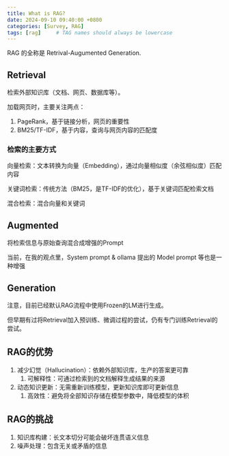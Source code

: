 ```yaml
---
title: What is RAG?
date: 2024-09-10 09:40:00 +0800
categories: [Survey, RAG]
tags: [rag]     # TAG names should always be lowercase
---
```

RAG 的全称是 Retrival-Augumented Generation.

## Retrieval

检索外部知识库（文档、网页、数据库等）。

加载网页时，主要关注两点：

1. PageRank，基于链接分析，网页的重要性
2. BM25/TF-IDF，基于内容，查询与网页内容的匹配度

### 检索的主要方式

向量检索：文本转换为向量（Embedding），通过向量相似度（余弦相似度）匹配内容

关键词检索：传统方法（BM25，是TF-IDF的优化），基于关键词匹配检索文档

混合检索：混合向量和关键词

## Augmented

将检索信息与原始查询混合成增强的Prompt

当前，在我的观点里，System prompt & ollama 提出的 Model prompt 等也是一种增强

## Generation

注意，目前已经默认RAG流程中使用Frozen的LM进行生成。

但早期有过将Retrieval加入预训练、微调过程的尝试，仍有专门训练Retrieval的尝试。

## RAG的优势

1. 减少幻觉（Hallucination）：依赖外部知识库，生产的答案更可靠
   1. 可解释性：可通过检索到的文档解释生成结果的来源
2. 动态知识更新：无需重新训练模型，更新知识库即可更新信息
   1. 高效性：避免将全部知识存储在模型参数中，降低模型的体积

## RAG的挑战

1. 知识库构建：长文本切分可能会破坏连贯语义信息
2. 噪声处理：包含无关或矛盾的信息
